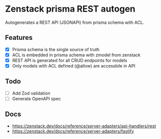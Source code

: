 # Zenstack prisma REST autogen

Autogenerates a REST API (JSONAPI) from prisma schema with ACL. 

## Features

* [x] Prisma schema is the single source of truth
* [x] ACL is embedded in prisma schema with zmodel from zenstack
* [x] REST API is generated for all CRUD endpoints for models
* [x] Only models with ACL defined (@allow) are accessbile in API

## Todo

* [ ] Add Zod validation
* [ ] Generate OpenAPI spec

## Docs

* https://zenstack.dev/docs/reference/server-adapters/api-handlers/rest
* https://zenstack.dev/docs/reference/server-adapters/fastify